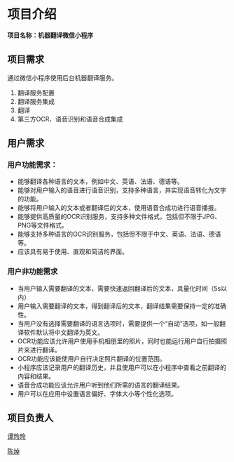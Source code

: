 # 项目介绍

 **项目名称：机器翻译微信小程序**



## 项目需求

 通过微信小程序使用后台机器翻译服务。

1. 翻译服务配置
2. 翻译服务集成
3. 翻译
4. 第三方OCR、语音识别和语音合成集成



## 用户需求



### 用户功能需求：

- 能够翻译各种语言的文本，例如中文、英语、法语、德语等。
- 能够对用户输入的语音进行语音识别，支持多种语言，并实现语音转化为文字的功能。
- 能够将用户输入的文本或者翻译后的文本，使用语音合成功进行语音播报。
- 能够提供高质量的OCR识别服务，支持多种文件格式，包括但不限于JPG、PNG等文件格式。
- 能够支持多种语言的OCR识别服务，包括但不限于中文、英语、法语、德语等。
- 应该具有易于使用、直观和简洁的界面。



### 用户非功能需求

* 当用户输入需要翻译的文本，需要快速返回翻译后的文本，具量化时间（5s以内）
* 用户输入需要翻译的文本，得到翻译后的文本，翻译结果需要保持一定的准确性。
* 当用户没有选择需要翻译的语言选项时，需要提供一个“自动”选项，如一般翻译软件默认将中文翻译为英文。
* OCR功能应该允许用户使用手机相册里的照片，同时也能运行用户自行拍摄照片来进行翻译。
* OCR功能应该能使用户自行决定照片翻译的位置范围。
* 小程序应该记录用户的翻译历史，并且使用户可以在小程序中查看之前翻译的内容和结果。
* 语音合成功能应该允许用户听到他们所需的语言的翻译结果。
* 用户可以在应用中设置语言偏好、字体大小等个性化选项。









## 项目负责人

[谭玲玲](https://github.com/Kiiakia) 

[陈焯](https://github.com/chenzhuo10)

